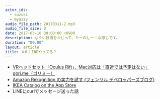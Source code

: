 ```yaml
---
actor_ids:
  - suzuki
  - myazzy
audio_file_path: 20170311-2.mp3
audio_file_size: 0
date: 2017-03-18 00:00:00 +0900
description: なうい技術をかじって、たーのしー！な感じです。
duration: "00:00"
layout: article
title: ＃6 LINEやってる？
---
```

- [VRヘッドセット「Oculus Rift」、Mac対応は「直近では予定はない」 gori.me（ゴリミー）](https://gori.me/it/94061)
- [Amazon Rekognition の実力を試す (フェンリル  デベロッパーズブログ)](http://blog.fenrir-inc.com/jp/2017/03/try-amazon-rekognition.html)
- [IKEA Catalog on the App Store](https://appsto.re/jp/m_Ucx.i) 
- LINEにcurlでメッセージ送った話
